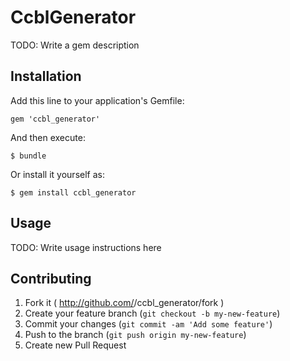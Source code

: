 # CcblGenerator

TODO: Write a gem description

## Installation

Add this line to your application's Gemfile:

    gem 'ccbl_generator'

And then execute:

    $ bundle

Or install it yourself as:

    $ gem install ccbl_generator

## Usage

TODO: Write usage instructions here

## Contributing

1. Fork it ( http://github.com/<my-github-username>/ccbl_generator/fork )
2. Create your feature branch (`git checkout -b my-new-feature`)
3. Commit your changes (`git commit -am 'Add some feature'`)
4. Push to the branch (`git push origin my-new-feature`)
5. Create new Pull Request
